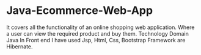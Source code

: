 # Java-Ecommerce-Web-App
It covers all the functionality of an online shopping web application. Where a user can view the required product and buy them. Technology Domain Java In Front end I have used Jsp, Html, Css, Bootstrap Framework are Hibernate.

